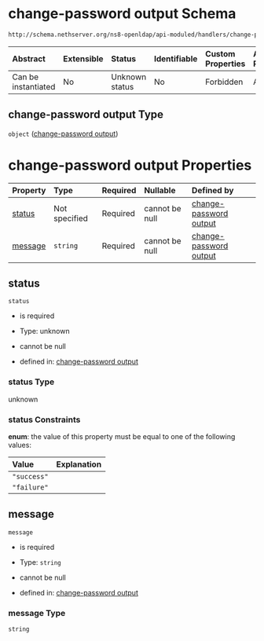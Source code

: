 # change-password output Schema

```txt
http://schema.nethserver.org/ns8-openldap/api-moduled/handlers/change-password/validate-output.json
```



| Abstract            | Extensible | Status         | Identifiable | Custom Properties | Additional Properties | Access Restrictions | Defined In                                                                          |
| :------------------ | :--------- | :------------- | :----------- | :---------------- | :-------------------- | :------------------ | :---------------------------------------------------------------------------------- |
| Can be instantiated | No         | Unknown status | No           | Forbidden         | Allowed               | none                | [validate-output.json](change-password/validate-output.json "open original schema") |

## change-password output Type

`object` ([change-password output](validate-output.md))

# change-password output Properties

| Property            | Type          | Required | Nullable       | Defined by                                                                                                                                                                                |
| :------------------ | :------------ | :------- | :------------- | :---------------------------------------------------------------------------------------------------------------------------------------------------------------------------------------- |
| [status](#status)   | Not specified | Required | cannot be null | [change-password output](validate-output-properties-status.md "http://schema.nethserver.org/ns8-openldap/api-moduled/handlers/change-password/validate-output.json#/properties/status")   |
| [message](#message) | `string`      | Required | cannot be null | [change-password output](validate-output-properties-message.md "http://schema.nethserver.org/ns8-openldap/api-moduled/handlers/change-password/validate-output.json#/properties/message") |

## status



`status`

* is required

* Type: unknown

* cannot be null

* defined in: [change-password output](validate-output-properties-status.md "http://schema.nethserver.org/ns8-openldap/api-moduled/handlers/change-password/validate-output.json#/properties/status")

### status Type

unknown

### status Constraints

**enum**: the value of this property must be equal to one of the following values:

| Value       | Explanation |
| :---------- | :---------- |
| `"success"` |             |
| `"failure"` |             |

## message



`message`

* is required

* Type: `string`

* cannot be null

* defined in: [change-password output](validate-output-properties-message.md "http://schema.nethserver.org/ns8-openldap/api-moduled/handlers/change-password/validate-output.json#/properties/message")

### message Type

`string`

